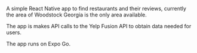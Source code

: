 
A simple React Native app to find restaurants and their reviews, currently the area of Woodstock Georgia is the only area available.

The app is makes API calls to the Yelp Fusion API to obtain data needed for users.

The app runs on Expo Go.


